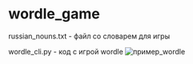 # wordle_game
russian_nouns.txt - файл со словарем для игры

wordle_cli.py - код с игрой wordle
![пример_wordle](https://github.com/sevibogdanov/wordle_game/assets/130535023/56f66b33-d239-4331-ab7e-a04a23823d94)
